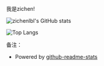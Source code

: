 我是zichen!

![zichenlbl's GitHub stats](https://github-readme-stats.vercel.app/api?username=zichenlbl&show_icons=true)

![Top Langs](https://github-readme-stats.vercel.app/api/top-langs/?username=zichenlbl)

<!-- 
![zichenlbl's wakatime stats](https://github-readme-stats.vercel.app/api/wakatime?username=zichenlbl)
<a href="https://github.com/zichenlbl/git">
  <img align="center" src="https://github-readme-stats.vercel.app/api/pin/?username=zichenlbl&repo=git" />
</a>
<a href="https://github.com/JavaWeb-Basics">
  <img align="center" src="https://github-readme-stats.vercel.app/api/pin/?username=zichenlbl&repo=JavaWeb-Basics" />
</a> -->

备注：
  - Powered by [github-readme-stats](https://github.com/anuraghazra/github-readme-stats)
